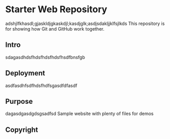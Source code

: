 # Starter Web Repository
adshjlfkhasdl;gjaskldjgkaskdjl;kasdjglk;asdjsdakljjklfsjlkds
This repository is for showing how Git and GitHub work together.

## Intro
sdagasdhdsfhdsfhdsfhdsfhsdfbnsfgb

## Deployment
asdfasdhfsdfhdsfhdfsgasdfdfasdf
## Purpose
dagasdgasdgdsgsadfsd
Sample website with plenty of files for demos

## Copyright
